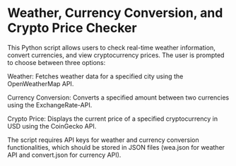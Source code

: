 
# Weather, Currency Conversion, and Crypto Price Checker



 This Python script allows users to check real-time weather information, convert currencies, and view cryptocurrency prices. The user is prompted to choose between three options:

Weather: Fetches weather data for a specified city using the OpenWeatherMap API.

Currency Conversion: Converts a specified amount between two currencies using the ExchangeRate-API.

Crypto Price: Displays the current price of a specified cryptocurrency in USD using the CoinGecko API.

The script requires API keys for weather and currency conversion functionalities, which should be stored in JSON files (wea.json for weather API and convert.json for currency API).

